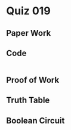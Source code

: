 # Quiz 019



## Paper Work


## Code

```py


```

## Proof of Work


## Truth Table


## Boolean Circuit

